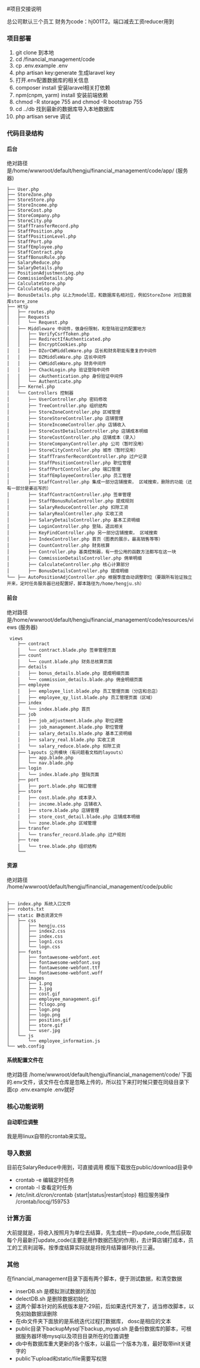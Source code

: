 #项目交接说明

总公司默认三个员工
财务为code：hj001T2。端口减去工资reducer用到
### 项目部署
1. git clone 到本地
2. cd /financial_management/code
3. cp .env.example .env
4. php artisan key:generate  生成laravel key
5. 打开.env配置数据库的相关信息
6. composer install 安装laravel相关打依赖
7. npm(cnpm, yarm) install 安装前端依赖
8. chmod -R storage 755 and chmod -R bootstrap 755
9. cd ../db 找到最新的数据库导入本地数据库
10. php artisan serve 调试

### 代码目录结构

#### 后台

绝对路径是/home/wwwroot/default/hengju/financial_management/code/app/ (服务器)

``` 
├── User.php
├── StoreZone.php
├── StoreStore.php
├── StoreIncome.php
├── StoreCost.php
├── StoreCompany.php
├── StoreCity.php
├── StaffTransferRecord.php
├── StaffPosition.php
├── StaffPositionLevel.php
├── StaffPort.php
├── StaffEmployee.php
├── StaffContract.php
├── StaffBonusRule.php
├── SalaryReduce.php
├── SalaryDetails.php
├── PositionAdjustmentLog.php
├── CommissionDetails.php
├── CalculateStore.php
├── CalculateLog.php
├── BonusDetails.php 以上为model层，和数据库名相对应，例如StoreZone 对应数据库store_zone
├── Http
│   ├── routes.php
│   ├── Requests
│   │   └── Request.php
│   ├── Middleware 中间件，做身份限制，和登陆验证的配置地方
│   │   ├── VerifyCsrfToken.php
│   │   ├── RedirectIfAuthenticated.php
│   │   ├── EncryptCookies.php
│   │   ├── DZorCWMiddleWare.php 店长和财务职能有重复的中间件
│   │   ├── DZMiddleWare.php 店长中间件
│   │   ├── CWMiddleWare.php 财务中间件
│   │   ├── ChackLogin.php 验证登陆中间件
│   │   ├── cAuthentication.php 身份验证中间件
│   │   └── Authenticate.php
│   ├── Kernel.php
│   └── Controllers 控制器
│       ├── UserController.php 密码修改
│       ├── TreeController.php 组织结构
│       ├── StoreZoneController.php 区域管理
│       ├── StoreStoreController.php 店铺管理
│       ├── StoreIncomeController.php 店铺收入
│       ├── StoreCostDetailsController.php 店铺成本明细
│       ├── StoreCostController.php 店铺成本（录入）
│       ├── StoreCompanyController.php 公司（暂时没用）
│       ├── StoreCityController.php 城市（暂时没用）
│       ├── StaffTransferRecordController.php 过户记录
│       ├── StaffPositionController.php 职位管理
│       ├── StaffPortController.php 端口管理
│       ├── StaffEmployeeController.php 员工管理
│       ├── StaffController.php 集成一部分店铺搜索， 区域搜索，删除的功能（还有一部分是姜巡写的）
│       ├── StaffContractController.php 签单管理
│       ├── StaffBonusRuleController.php 提成规则
│       ├── SalaryReduceController.php 扣除工资
│       ├── SalaryRealController.php 实收工资
│       ├── SalaryDetailsController.php 基本工资明细
│       ├── LoginController.php 登陆，退出相关
│       ├── KeyFindController.php 另一部分店铺搜索， 区域搜索
│       ├── IndexController.php 首页（图表的展示，最高销售等等）
│       ├── CountController.php 财务核算
│       ├── Controller.php 基类控制器，有一些公用的函数方法都写在这一块
│       ├── CommissionDetailsController.php 佣单明细
│       ├── CalculateController.php 核心计算部分
│       ├── BonusDetailsController.php 提成明细       
└──	├── AutoPositionAdjController.php 根据季度自动调整职位（要跟所有验证独立开来，定时任务服务器已经配置好，脚本路径为/home/hengju.sh）

```

#### 前台
绝对路径是/home/wwwroot/default/hengju/financial_management/code/resources/views (服务器)


```
 views
    ├── contract
    │   └── contract.blade.php 签单管理页面
    ├── count
    │   └── count.blade.php 财务总核算页面
    ├── details
    │   ├── bonus_details.blade.php 提成明细页面
    │   └── commission_details.blade.php 佣金明细页面
    ├── employee
    │   ├── employee_list.blade.php 员工管理页面（分店和总店）
    │   ├── employee_qy_list.blade.php 员工管理页面（区域）
    ├── index
    │   └── index.blade.php 首页
    ├── job
    │   ├── job_adjustment.blade.php 职位调整
    │   ├── job_management.blade.php 职位管理
    │   ├── salary_details.blade.php 基本工资明细
    │   ├── salary_real.blade.php 实收工资
    │   └── salary_reduce.blade.php 扣除工资
    ├── layouts 公共模块（有问题看文档的layouts）
    │   ├── app.blade.php
    │   └── nav.blade.php
    ├── login 
    │   └── index.blade.php 登陆页面
    ├── port 
    │   ├── port.blade.php 端口管理
    ├── store
    │   ├── cost.blade.php 成本录入
    │   ├── income.blade.php 店铺收入
    │   ├── store.blade.php 店铺管理
    │   ├── store_cost_detail.blade.php 店铺成本明细
    │   └── zone.blade.php 区域管理
    ├── transfer
    │   └── transfer_record.blade.php 过户规则
    ├── tree
    │   └── tree.blade.php 组织结构
    └── 

```


#### 资源

绝对路径 /home/wwwroot/default/hengju/financial_management/code/public

```

├── index.php 系统入口文件
├── robots.txt
├── static 静态资源文件
│   ├── css 
│   │   ├── hengju.css
│   │   ├── index2.css
│   │   ├── index.css
│   │   ├── logn1.css
│   │   └── logn.css
│   ├── fonts
│   │   ├── fontawesome-webfont.eot
│   │   ├── fontawesome-webfont.svg
│   │   ├── fontawesome-webfont.ttf
│   │   └── fontawesome-webfont.woff
│   ├── images
│   │   ├── 1.png
│   │   ├── 3.jpg
│   │   ├── cost.gif
│   │   ├── employee_management.gif
│   │   ├── fclogo.png
│   │   ├── logn.png
│   │   ├── logo.png
│   │   ├── position.gif
│   │   ├── store.gif
│   │   └── user.jpg
│   └── js
│       └── employee_information.js
└── web.config

```

#### 系统配置文件在
绝对路径 /home/wwwroot/default/hengju/financial_management/code/ 下面的.env文件，该文件在仓库是忽略上传的，所以拉下来打时候只要在同级目录下面cp .env.example .env就好

### 核心功能说明

#### 自动职位调整
我是用linux自带的crontab来实现。

### 导入数据
目前在SalaryReduce中用到，可直接调用
模版下载放在public/download目录中


* crontab -e 编辑定时任务
* crontab -l 查看定时任务
* /etc/init.d/cron/crontab {start|status|restart|stop} 相应服务操作
/crontab/locqj/159753
### 计算方面
大前提就是，将收入按照月为单位去结算，先生成统一的update_code,然后获取每个月最新打update_code(主要是用作数据匹配的作用)，去计算店铺打成本，员工的工资利润等。按季度结算实际就是将按月结算循环执行三遍。
### 其他
在financial_management目录下面有两个脚本，便于测试数据，和清空数据

* inserDB.sh 是模拟测试数据的添加
* delectDB.sh 是删除数据初始化
* 这两个脚本针对的系统版本是7-29前，后如果迭代开发了，适当修改脚本，以免初始数据误删除
* 在db文件夹下面放的是系统迭代过程打数据库， dosc是相应的文本
* public目录下backupMysql下backup_mysql.sh 是备份数据库的脚本，可根据服务器环境mysql以及项目目录所在的位置调整
* db中有数据库重大更新的各个版本，以最后一个版本为准，最好取带init关键字的
* public下upload和static/file需要写权限

	
